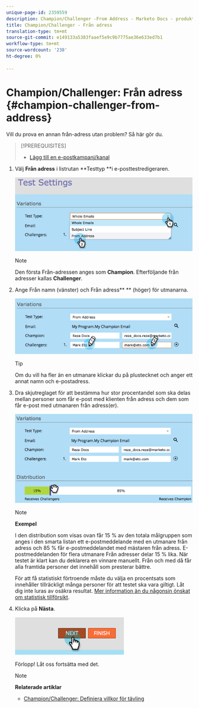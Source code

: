 ```yaml
---
unique-page-id: 2359559
description: Champion/Challenger -From Address - Marketo Docs - produktdokumentation
title: Champion/Challenger - Från adress
translation-type: tm+mt
source-git-commit: e149133a5383faaef5e9c9b7775ae36e633ed7b1
workflow-type: tm+mt
source-wordcount: '238'
ht-degree: 0%

---
```



# Champion/Challenger: Från adress {#champion-challenger-from-address}

Vill du prova en annan från-adress utan problem? Så här gör du.

>[!PREREQUISITES]
>
>* [Lägg till en e-postkampanj/kanal](add-an-email-champion-challenger.md)

>



1. Välj **Från adress** i listrutan **Testtyp **i e-posttestredigeraren.

   ![](assets/image2014-9-15-12-3a52-3a33.png)

   >[!NOTE]
   >
   >Den första Från-adressen anges som **Champion**. Efterföljande från adresser kallas **Challenger**.

1. Ange Från namn (vänster) och Från adress** ** (höger) för utmanarna.

   ![](assets/image2014-9-15-12-3a52-3a50.png)

   >[!TIP]
   >
   >Om du vill ha fler än en utmanare klickar du på plustecknet och anger ett annat namn och e-postadress.

1. Dra skjutreglaget för att bestämma hur stor procentandel som ska delas mellan personer som får e-post med klienten från adress och dem som får e-post med utmanaren från adress(er).

   ![](assets/image2014-9-15-12-3a53-3a1.png)

   >[!NOTE]
   >
   >**Exempel**
   >
   >
   >I den distribution som visas ovan får 15 % av den totala målgruppen som anges i den smarta listan ett e-postmeddelande med en utmanare från adress och 85 % får e-postmeddelandet med mästaren från adress. E-postmeddelanden för flera utmanare Från adresser delar 15 % lika. När testet är klart kan du deklarera en vinnare manuellt. Från och med då får alla framtida personer det innehåll som presterar bättre.

   För att få statistiskt förtroende måste du välja en procentsats som innehåller tillräckligt många personer för att testet ska vara giltigt. Låt dig inte luras av osäkra resultat.  [Mer information än du någonsin önskat om statistisk tillförsikt](http://en.wikipedia.org/wiki/Confidence_interval).

1. Klicka på **Nästa**.

   ![](assets/image2014-9-15-12-3a53-3a15.png)

   Förlopp! Låt oss fortsätta med det.

   >[!NOTE]
   >
   >**Relaterade artiklar**
   >
   >    
   >    
   >    * [Champion/Challenger: Definiera villkor för tävling](champion-challenger-define-champion-criteria.md)


